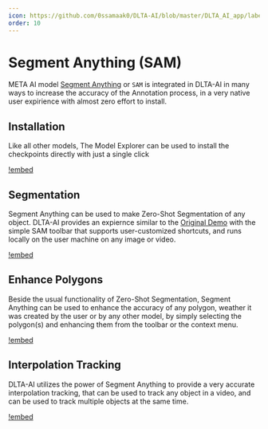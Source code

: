 ```yaml
---
icon: https://github.com/0ssamaak0/DLTA-AI/blob/master/DLTA_AI_app/labelme/icons/SAM.png?raw=true
order: 10
---
```


# Segment Anything (SAM)
META AI model [Segment Anything](https://segment-anything.com/) or `SAM` is integrated in DLTA-AI in many ways to increase the accuracy of the Annotation process, in a very native user expirience with almost zero effort to install.

## Installation
Like all other models, The Model Explorer can be used to install the checkpoints directly with just a single click

[!embed](https://youtu.be/8g15M9bE1uA?t=5)

## Segmentation
Segment Anything can be used to make Zero-Shot Segmentation of any object.
DLTA-AI provides an expiernce similar to the [Original Demo](https://segment-anything.com/demo#) with the simple SAM toolbar that supports user-customized shortcuts, and runs locally on the user machine on any image or video.

[!embed](https://youtu.be/8g15M9bE1uA?t=41)

## Enhance Polygons
Beside the usual functionality of Zero-Shot Segmentation, Segment Anything can be used to enhance the accuracy of any polygon, weather it was created by the user or by any other model, by simply selecting the polygon(s) and enhancing them from the toolbar or the context menu.


[!embed](https://youtu.be/8g15M9bE1uA?t=84)

## Interpolation Tracking
DLTA-AI utilizes the power of Segment Anything to provide a very accurate interpolation tracking, that can be used to track any object in a video, and can be used to track multiple objects at the same time.

[!embed](https://youtu.be/8g15M9bE1uA?t=116)